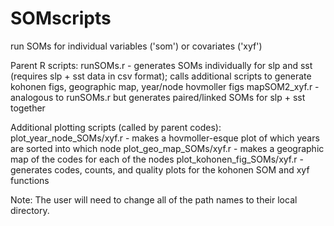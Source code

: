 # SOMscripts
run SOMs for individual variables ('som') or covariates ('xyf')

Parent R scripts:
runSOMs.r - generates SOMs individually for slp and sst (requires slp + sst data in csv format); calls additional scripts to generate kohonen figs, geographic map, year/node hovmoller figs
mapSOM2_xyf.r - analogous to runSOMs.r but generates paired/linked SOMs for slp + sst together

Additional plotting scripts (called by parent codes):
plot_year_node_SOMs/xyf.r - makes a hovmoller-esque plot of which years are sorted into which node
plot_geo_map_SOMs/xyf.r - makes a geographic map of the codes for each of the nodes
plot_kohonen_fig_SOMs/xyf.r - generates codes, counts, and quality plots for the kohonen SOM and xyf functions


Note: The user will need to change all of the path names to their local directory.
